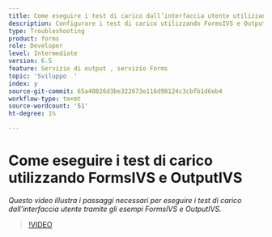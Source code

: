 ```yaml
---
title: Come eseguire i test di carico dall’interfaccia utente utilizzando gli esempi OOTB FormsIVS e OutputIVS
description: Configurare i test di carico utilizzando FormsIVS e OutputIVS
type: Troubleshooting
product: forms
role: Developer
level: Intermediate
version: 6.5
feature: Servizio di output , servizio Forms
topic: 'Sviluppo  '
index: y
source-git-commit: 65a40826d3be322673e116d98124c3cbfb1d6eb4
workflow-type: tm+mt
source-wordcount: '51'
ht-degree: 1%

---
```



# Come eseguire i test di carico utilizzando FormsIVS e OutputIVS

*Questo video illustra i passaggi necessari per eseguire i test di carico dall’interfaccia utente tramite gli esempi FormsIVS e OutputIVS.*

>[!VIDEO](https://video.tv.adobe.com/v/335507?quality=9&learn=on)
